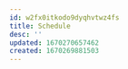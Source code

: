 ```yaml
---
id: w2fx0itkodo9dyqhvtwz4fs
title: Schedule
desc: ''
updated: 1670270657462
created: 1670269881503
---
```



